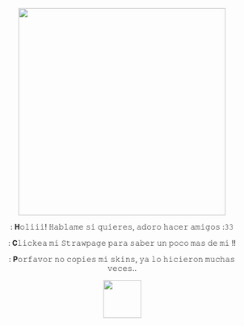 <p align="center">
    <img width="410" src="https://pa1.aminoapps.com/6783/02e1d0547d4104d758573fbcc838f9b4f362d6e2_00.gif" alt="">
</p>

<p align="center">
: 𝐇𝚘𝚕𝚒𝚒𝚒! 𝙷𝚊𝚋𝚕𝚊𝚖𝚎 𝚜𝚒 𝚚𝚞𝚒𝚎𝚛𝚎𝚜, 𝚊𝚍𝚘𝚛𝚘 𝚑𝚊𝚌𝚎𝚛 𝚊𝚖𝚒𝚐𝚘𝚜 :𝟹𝟹<p>

<p align="center">
: 𝐂𝚕𝚒𝚌𝚔𝚎𝚊 𝚖𝚒 𝚂𝚝𝚛𝚊𝚠𝚙𝚊𝚐𝚎 𝚙𝚊𝚛𝚊 𝚜𝚊𝚋𝚎𝚛 𝚞𝚗 𝚙𝚘𝚌𝚘 𝚖𝚊𝚜 𝚍𝚎 𝚖𝚒 !!<p>

<p align="center">
: 𝐏𝚘𝚛𝚏𝚊𝚟𝚘𝚛 𝚗𝚘 𝚌𝚘𝚙𝚒𝚎𝚜 𝚖𝚒 𝚜𝚔𝚒𝚗𝚜, 𝚢𝚊 𝚕𝚘 𝚑𝚒𝚌𝚒𝚎𝚛𝚘𝚗 𝚖𝚞𝚌𝚑𝚊𝚜 𝚟𝚎𝚌𝚎𝚜..<p>

<p align="center">
    <img width="75" src="https://media.tenor.com/ch3B9VPdvhgAAAAM/fnafhs-owynn.gif" alt="">
